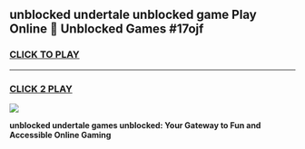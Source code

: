 
## unblocked undertale unblocked game Play Online 👋 Unblocked Games #17ojf
<h3>
<a href="https://premium.freeplayer.one?title=unblocked_undertale&ref=21F">CLICK TO PLAY</a></h3>
<hr>

<h3>
<a href="https://premium.freeplayer.one?title=unblocked_undertale&ref=21F">CLICK 2 PLAY</a>
  
</h3>

<a href="https://premium.freeplayer.one?title=unblocked_undertale&ref=21F/"><img src="https://clearcache.store/games.png"></a>


**unblocked undertale games unblocked: Your Gateway to Fun and Accessible Online Gaming**

